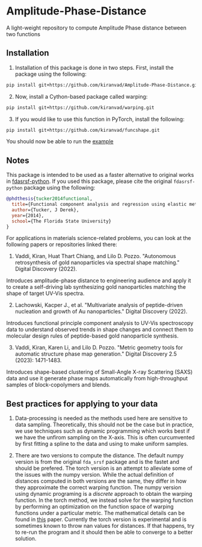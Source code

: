 # Amplitude-Phase-Distance
A light-weight repository to compute Amplitude Phase distance between two functions

## Installation

1. Installation of this package is done in two steps. First, install the package using the following:

```bash
pip install git+https://github.com/kiranvad/Amplitude-Phase-Distance.git
```

2. Now, install a Cython-based package called warping:

```bash
pip install git+https://github.com/kiranvad/warping.git
```

3. If you would like to use this function in PyTorch, install the following:
```bash
pip install git+https://github.com/kiranvad/funcshape.git
```

You should now be able to run the [example](/example.ipynb)


## Notes
This package is intended to be used as a faster alternative to original works in [fdasrsf-python](https://github.com/jdtuck/fdasrsf_python).
If you used this package, please cite the original `fdasrsf-python` package using the following:

```bib
@phdthesis{tucker2014functional,
  title={Functional component analysis and regression using elastic methods},
  author={Tucker, J Derek},
  year={2014},
  school={The Florida State University}
}
```

For applications in materials science-related problems, you can look at the following papers or repositories linked there:

1. Vaddi, Kiran, Huat Thart Chiang, and Lilo D. Pozzo. "Autonomous retrosynthesis of gold nanoparticles via spectral shape matching." Digital Discovery (2022).

Introduces amplitude-phase distance to engineering audience and apply it to create a self-driving lab synthesizing gold nanoparticles matching the shape of target UV-Vis spectra.

2. Lachowski, Kacper J., et al. "Multivariate analysis of peptide-driven nucleation and growth of Au nanoparticles." Digital Discovery (2022).

Introduces functional principle component analysis to UV-Vis spectroscopy data to understand observed trends in shape changes and connect them to molecular design rules of peptide-based gold nanoparticle synthesis.

3. Vaddi, Kiran, Karen Li, and Lilo D. Pozzo. "Metric geometry tools for automatic structure phase map generation." Digital Discovery 2.5 (2023): 1471-1483.

Introduces shape-based clustering of Small-Angle X-ray Scattering (SAXS) data and use it generate phase maps automatically from high-throughput samples of block-copolymers and blends.

## Best practices for applying to your data
1. Data-processing is needed as the methods used here are sensitive to data sampling. Theoretically, this should not be the case but in practice, we use techniques such as dynamic programming which works best if we have the unfirom sampling on the X-axis. This is often curcumvented by first fitting a spline to the data and using to make uniform samples. 

2. There are two versions to compute the distance. The default numpy version is from the original `fda_srsf` package and is the fastet and should be prefered. The torch version is an attempt to alleviate some of the issues with the numpy version. While the actual definition of distances computed in both versions are the same, they differ in how they approximate the correct warping function. The numpy version using dynamic programing is a *discrete* approach to obtain the warping function. In the torch method, we instead solve for the warping function by performing an optimization on the function space of warping functions under a particular metric. The mathematical details can be found in [this](https://arxiv.org/abs/2207.11141) paper. Currently the torch version is experimental and is sometimes known to throw nan values for distances. If that happens, try to re-run the program and it should then be able to converge to a better solution.